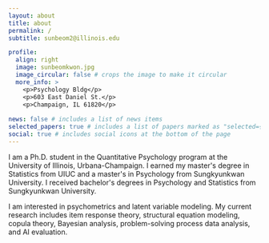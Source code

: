 ```yaml
---
layout: about
title: about
permalink: /
subtitle: sunbeom2@illinois.edu

profile:
  align: right
  image: sunbeomkwon.jpg
  image_circular: false # crops the image to make it circular
  more_info: >
    <p>Psychology Bldg</p>
    <p>603 East Daniel St.</p>
    <p>Champaign, IL 61820</p>
    
news: false # includes a list of news items
selected_papers: true # includes a list of papers marked as "selected={true}"
social: true # includes social icons at the bottom of the page
---
```


I am a Ph.D. student in the Quantitative Psychology program at the University of Illinois, Urbana-Champaign. I earned my master's degree in Statistics from UIUC and a master's in Psychology from Sungkyunkwan University. I received bachelor's degrees in Psychology and Statistics from Sungkyunkwan University.

I am interested in psychometrics and latent variable modeling. My current research includes item response theory, structural equation modeling, copula theory, Bayesian analysis, problem-solving process data analysis, and AI evaluation.
